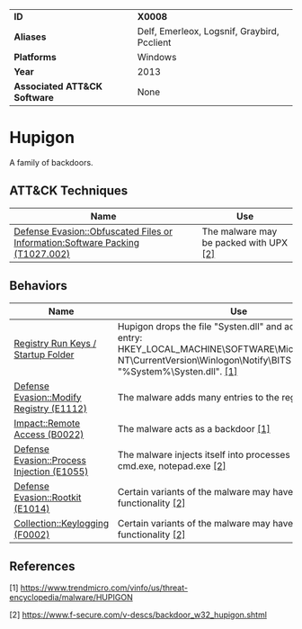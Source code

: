 |||
|---|---|
|**ID**|**X0008**|
|**Aliases**|Delf, Emerleox, Logsnif, Graybird, Pcclient|
|**Platforms**|Windows|
|**Year**|2013|
|**Associated ATT&CK Software**|None|


Hupigon
=======
A family of backdoors.


ATT&CK Techniques
-----------------
|Name|Use|
|---|---|
|[Defense Evasion::Obfuscated Files or Information:Software Packing (T1027.002)](https://attack.mitre.org/techniques/T1027/002/)|The malware may be packed with UPX [[2]](#2)|

Behaviors
---------
|Name|Use|
|---|---|
|[Registry Run Keys / Startup Folder](../persistence/registry-run-startup.md)|Hupigon drops the file "Systen.dll" and adds the registry entry: HKEY_LOCAL_MACHINE\SOFTWARE\Microsoft\Windows NT\CurrentVersion\Winlogon\Notify\BITS DllName = "%System%\Systen.dll". [[1]](#1)|
|[Defense Evasion::Modify Registry (E1112)](../defense-evasion/modify-reg.md)|The malware adds many entries to the registry [[1]](#1)|
|[Impact::Remote Access (B0022)](../impact/remote-access.md)|The malware acts as a backdoor [[1]](#1)|
|[Defense Evasion::Process Injection (E1055)](../defense-evasion/process-inject.md)|The malware injects itself into processes such as cmd.exe, notepad.exe [[2]](#2)|
|[Defense Evasion::Rootkit (E1014)](../defense-evasion/rootkit-behavior.md)| Certain variants of the malware may have rootkit functionality [[2]](#2)|
|[Collection::Keylogging (F0002)](../collection/keylogging.md)|Certain variants of the malware may have keylogging functionality [[2]](#2)|

References
----------
<a name="1">[1]</a> https://www.trendmicro.com/vinfo/us/threat-encyclopedia/malware/HUPIGON

<a name="2">[2]</a> https://www.f-secure.com/v-descs/backdoor_w32_hupigon.shtml
